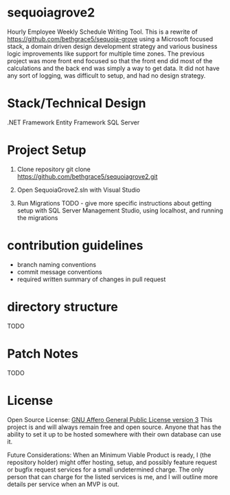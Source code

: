 # sequoiagrove2
Hourly Employee Weekly Schedule Writing Tool. This is a rewrite of https://github.com/bethgrace5/sequoia-grove using a Microsoft focused stack, a domain driven design development strategy and various business logic improvements like support for multiple time zones. The previous project was more front end focused so that the front end did most of the calculations and the back end was simply a way to get data. It did not have any sort of logging, was difficult to setup, and had no design strategy.

# Stack/Technical Design
.NET Framework
Entity Framework
SQL Server

# Project Setup
1. Clone repository
git clone https://github.com/bethgrace5/sequoiagrove2.git

2. Open SequoiaGrove2.sln with Visual Studio

3. Run Migrations
TODO - give more specific instructions about getting setup with SQL Server Management Studio, using localhost, and running the migrations

# contribution guidelines
- branch naming conventions
- commit message conventions
- required written summary of changes in pull request

# directory structure
TODO

# Patch Notes
TODO

# License
Open Source License: [GNU Affero General Public License version 3](https://opensource.org/licenses/AGPL-3.0)
This project is and will always remain free and open source. Anyone that has the ability to set it up to be hosted somewhere with their own database can use it.

Future Considerations:
When an Minimum Viable Product is ready, I (the repository holder) might offer hosting, setup, and possibly feature request or bugfix request services for a small undetermined charge. The only person that can charge for the listed services is me, and I will outline more details per service when an MVP is out.
